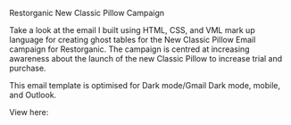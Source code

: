 Restorganic New Classic Pillow Campaign

Take a look at the email I built using HTML, CSS, and VML mark up language for creating ghost tables for the New Classic Pillow Email campaign for Restorganic. The campaign is centred at increasing awareness about the launch of the new Classic Pillow to increase trial and purchase.

This email template is optimised for Dark mode/Gmail Dark mode, mobile, and Outlook.

View here:
